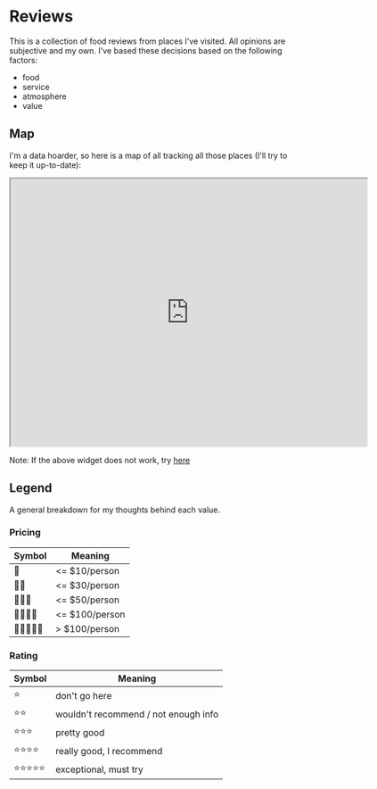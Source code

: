 # Reviews

This is a collection of food reviews from places I've visited. All opinions are subjective and my own. I've based these decisions based on the following factors:

- food
- service
- atmosphere
- value

## Map

I'm a data hoarder, so here is a map of all tracking all those places (I'll try to keep it up-to-date):

<iframe src="https://www.google.com/maps/d/u/0/embed?mid=1NR-pbPHQSmeQwVRv62w4s1GTbKFDNtY&ehbc=2E312F" width="640" height="480"></iframe>

Note: If the above widget does not work, try [here](https://www.google.com/maps/d/u/0/edit?mid=1NR-pbPHQSmeQwVRv62w4s1GTbKFDNtY&usp=sharing)

## Legend

A general breakdown for my thoughts behind each value.

### Pricing

| Symbol    | Meaning |
|-----------|---------|
| 💸        | <= $10/person |
| 💸💸      | <= $30/person |
| 💸💸💸     | <= $50/person |
| 💸💸💸💸   | <= $100/person |
| 💸💸💸💸💸 | > $100/person |

### Rating

| Symbol    | Meaning |
|-----------|---------|
| ⭐        | don't go here |
| ⭐⭐      | wouldn't recommend / not enough info |
| ⭐⭐⭐     | pretty good |
| ⭐⭐⭐⭐   | really good, I recommend |
| ⭐⭐⭐⭐⭐ | exceptional, must try |
